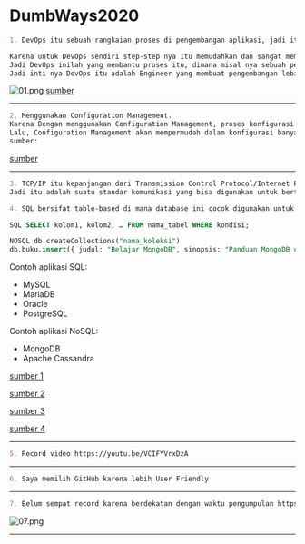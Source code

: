 # DumbWays2020

```markdown
1. DevOps itu sebuah rangkaian proses di pengembangan aplikasi, jadi itu rangkaian proses dari kita planning sampai release dan monitor.

Karena untuk DevOps sendiri step-step nya itu memudahkan dan sangat membantu dalam pengembangan aplikasi apalagi sekarang ini banyak pengembangan aplikasi itu menggunakan metode Agile, dimana pengembangan aplikasi itu melakukan proses yang berulang.
Jadi DevOps inilah yang membantu proses itu, dimana misal nya sebuah perusahaan ingin melakukan perubahan yang kecil dan cepat itu nanti bakal dibantu sama tools-tools nya DevOps jadi sangat membantu dalam pengembangan aplikasi yang kecil dan cepat.
Jadi inti nya DevOps itu adalah Engineer yang membuat pengembangan lebih efisien dan mudah, jadi penting banget untuk suatu perusahaan.
```
![01.png](https://user-images.githubusercontent.com/45087061/100493598-1ea00f80-316b-11eb-969a-d156ee7f47b6.png)
[sumber](https://www.youtube.com/watch?v=vt52Jtv5Qyg)

---

```markdown
2. Menggunakan Configuration Management.
Karena Dengan menggunakan Configuration Management, proses konfigurasi dapat diotomatisasi, distandardisasi dan mengurangi proses konfigurasi manual. 
Lalu, Configuration Management akan mempermudah dalam konfigurasi banyak server dan dapat meminimalisir kesalahan, karena konfigurasi ditulis dalam code, tidak lagi menjalankan perintah manual.
sumber: 
```
[sumber](https://medium.com/programmer-geek/apa-itu-devops-dca7c1c2dc92)

---

```markdown
3. TCP/IP itu kepanjangan dari Transmission Control Protocol/Internet Protocol.
Jadi itu adalah suatu standar komunikasi yang bisa digunakan untuk bertukar data antar komputer oleh suatu komunitas yang tergabung dari jaringan internet.
```

```markdown
4. SQL bersifat table-based di mana database ini cocok digunakan untuk aplikasi yang membutuhkan transaksi multi baris. Contoh dari aplikasi ini adalah sistem akuntansi dan mungkin legacy system yang pada awalnya dibuat untuk struktur relasional. Sedangkan untuk NoSQL, database jenis ini cocok digunakan untuk database yang membutuhkan data set yang besar seperti big data. NoSQL juga banyak dipakai aplikasi jejaring sosial atau customer management yang struktur datanya bisa berubah sewaktu-waktu tergantung dari perkembangan aplikasinya sendiri. Contoh: 
```

```sql
SQL SELECT kolom1, kolom2, … FROM nama_tabel WHERE kondisi;

NOSQL db.createCollections("nama_koleksi")
db.buku.insert({ judul: "Belajar MongoDB", sinopsis: "Panduan MongoDB untuk Pemula", pengarang: "Petani Kode" })
```

Contoh aplikasi SQL:
- MySQL
- MariaDB
- Oracle
- PostgreSQL

Contoh aplikasi NoSQL:
- MongoDB
- Apache Cassandra

[sumber 1](https://idcloudhost.com/panduan-sql-fungsi-cara-kerja-serta-perintah-dasarnya/#:~:text=Perintah%20%E2%80%93%20Perintah%20dalam%20SQL%20ada,sebuah%20data%20dengan%20data%20lainnya.)

[sumber 2](https://www.petanikode.com/tutorial-dasar-mongodb/)

[sumber 3](https://inixindojogja.co.id/sql-vs-nosql-perbedaan-dalam-menentukan-pilihan-database/#:~:text=Seperti%20yang%20telah%20beberapa%20kali,yang%20membutuhkan%20transaksi%20multi%20baris.&text=Sedangkan%20untuk%20NoSQL%2C%20database%20jenis,yang%20besar%20seperti%20big%20data.)

[sumber 4](https://qwords.com/blog/aplikasi-database/)

---

```markdown
5. Record video https://youtu.be/VCIFYVrxDzA
```
---

```markdown
6. Saya memilih GitHub karena lebih User Friendly
```
---

```markdown
7. Belum sempat record karena berdekatan dengan waktu pengumpulan https://todoapp-db-sql.herokuapp.com/
```
![07.png](https://user-images.githubusercontent.com/45087061/100516971-11f6d800-31ba-11eb-882f-62552f31e5f7.png)

---
